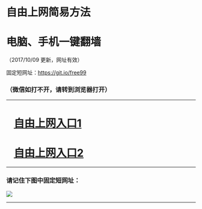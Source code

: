 ﻿# 自由上网简易方法

# 电脑、手机一键翻墙

（2017/10/09 更新，网址有效）

固定短网址：https://git.io/free99

### （微信如打不开，请转到浏览器打开）


***





# &nbsp;&nbsp; <a href="http://ft2601325742.fwq-tz-1001.info/fwqtz01.html?t=100900115013 " target="_blank">自由上网入口1</a>
# &nbsp;&nbsp; <a href="http://ft251063815.fwq-tz-1002.info/fwqtz02.html?t=10090011255 " target="_blank">自由上网入口2</a>
***

### 请记住下图中固定短网址：

<img src="https://s3-us-west-2.amazonaws.com/fwq-1001/yjfq-20170905okok.png" /> 


***

